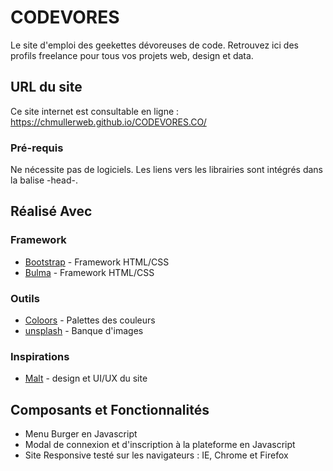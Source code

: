 # CODEVORES

Le site d'emploi des geekettes dévoreuses de code. Retrouvez ici des profils freelance pour tous vos projets web, design et data.

## URL du site

Ce site internet est consultable en ligne : https://chmullerweb.github.io/CODEVORES.CO/

### Pré-requis

Ne nécessite pas de logiciels. Les liens vers les librairies sont intégrés dans la balise -head-.

<!------------ BOOTSRAP ----------------------->
  <link rel="stylesheet" href="assets/css/bootstrap.min.css">


## Réalisé Avec 

### Framework

* [Bootstrap](https://getbootstrap.com/) - Framework HTML/CSS
* [Bulma](https://bulma.io/) - Framework HTML/CSS

### Outils

* [Coloors](https://coolors.co/) - Palettes des couleurs
* [unsplash](https://unsplash.com/) - Banque d'images

### Inspirations

* [Malt](https://www.malt.fr/) - design et UI/UX du site

## Composants et Fonctionnalités

* Menu Burger en Javascript
* Modal de connexion et d'inscription à la plateforme en Javascript
* Site Responsive testé sur les navigateurs : IE, Chrome et Firefox

